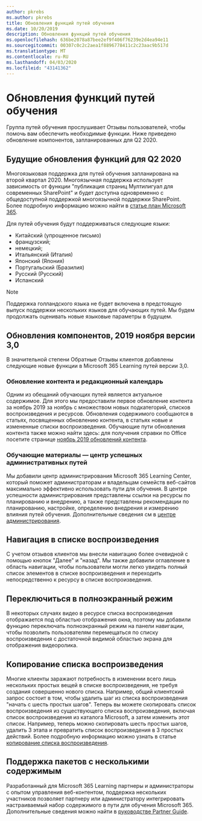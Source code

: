 ```yaml
---
author: pkrebs
ms.author: pkrebs
title: Обновления функций путей обучения
ms.date: 10/20/2019
description: Обновления функций путей обучения
ms.openlocfilehash: 636be2078a87bee2ef9f406f76239e2d4ea94e11
ms.sourcegitcommit: 00307c0c2c2aea1f8896778411c2c23aac9b517d
ms.translationtype: MT
ms.contentlocale: ru-RU
ms.lasthandoff: 04/03/2020
ms.locfileid: "43141362"
---
```

# <a name="learning-pathways-feature-updates"></a>Обновления функций путей обучения
Группа путей обучения прослушивает Отзывы пользователей, чтобы помочь вам обеспечить необходимые функции. Ниже приведено обновление компонентов, запланированных для Q2 2020. 

## <a name="upcoming-feature-updates-for-q2-2020"></a>Будущие обновления функций для Q2 2020
Многоязыковая поддержка для путей обучения запланирована на второй квартал 2020. Многоязычная поддержка использует зависимость от функции "публикация страниц Мултилигуал для современных SharePoint" и будет доступна одновременно с общедоступной поддержкой многоязычной поддержки SharePoint. Более подробную информацию можно найти в [статье план Microsoft 365](https://www.microsoft.com/microsoft-365/roadmap?filters=&searchterms=50217).  
  
Для путей обучения будут поддерживаться следующие языки:   

- Китайский (упрощенное письмо) 
- французский;  
- немецкий; 
- Итальянский (Италия) 
- Японский (Япония)  
- Португальский (Бразилия) 
- Русский (Русский)  
- Испанский 

> [!NOTE]
> Поддержка голландского языка не будет включена в предстоящую выпуск поддержки нескольких языков для обучающих путей. Мы будем продолжать оценивать новые языковые параметры в будущем.

## <a name="november-2019-version-30-feature-updates"></a>Обновления компонентов, 2019 ноября версии 3,0
В значительной степени Обратные Отзывы клиентов добавлены следующие новые функции в Microsoft 365 Learning путей версии 3,0.

### <a name="content-updates-and-editorial-calendar"></a>Обновление контента и редакционный календарь
Одним из обещаний обучающих путей является актуальное содержимое. Для этого мы предоставили первое обновление контента за ноябрь 2019 за ноябрь с множеством новых подкатегорий, списков воспроизведения и ресурсов. Обновления содержимого сообщаются в статьях, посвященных обновлению контента, в статьях новые и измененные списки воспроизведения. Обучающие пути обновления контента также можно найти здесь: для получения справки по Office посетите странице [ноябрь 2019 обновлений контента](custom_contentupdates.md).

### <a name="learning-pathways-admin-success-center"></a>Обучающие материалы — центр успешных административных путей
Мы добавили центр администрирования Microsoft 365 Learning Center, который поможет администраторам и владельцам семейств веб-сайтов максимально эффективно использовать пути для обучения. В центре успешности администрирования представлены ссылки на ресурсы по планированию и внедрению, а также представлены рекомендации по планированию, настройке, определению внедрения и измерению влияния путей обучения. Дополнительные сведения см в [центре администрирования](custom_successcenter.md).

## <a name="playlist-navigation"></a>Навигация в списке воспроизведения
С учетом отзывов клиентов мы внесли навигацию более очевидной с помощью кнопок "Далее" и "назад". Мы также добавили оглавление в область навигации, чтобы пользователи могли легко увидеть полный список элементов в списке воспроизведения и переходить непосредственно к ресурсу в списке воспроизведения.

## <a name="toggle-full-screen-mode"></a>Переключиться в полноэкранный режим
В некоторых случаях видео в ресурсе списка воспроизведения отображается под областью отображения окна, поэтому мы добавили функцию переключать полноэкранный режим на панели навигации, чтобы позволить пользователям перемещаться по списку воспроизведения с достаточной видимой областью экрана для отображения видеоролика.

## <a name="copy-a-playlist"></a>Копирование списка воспроизведения
Многие клиенты заражают потребность в изменении всего лишь нескольких простых вещей в списке воспроизведения, не требуя создания совершенно нового списка. Например, общий клиентский запрос состоит в том, чтобы удалить шаг из списка воспроизведения "начать с шесть простых шагов". Теперь вы можете скопировать список воспроизведения из существующего списка воспроизведения, включая список воспроизведения из каталога Microsoft, а затем изменить этот список. Например, теперь можно скопировать шесть простых шагов, удалить 3 этапа и превратить список воспроизведения в 3 простых действий. Более подробную информацию можно узнать в статье [копирование списка воспроизведения](custom_copyplaylist.md).

## <a name="multi-content-pack-support"></a>Поддержка пакетов с несколькими содержимым
Разработанный для Microsoft 365 Learning партнеры и администраторы с опытом управления веб-контентом, поддержка нескольких участников позволяет партнеру или администратору интегрировать настраиваемый набор содержимого в пути для обучения Microsoft 365. Дополнительные сведения можно найти в [руководстве Partner Guide](custom_partnerguide.md).

